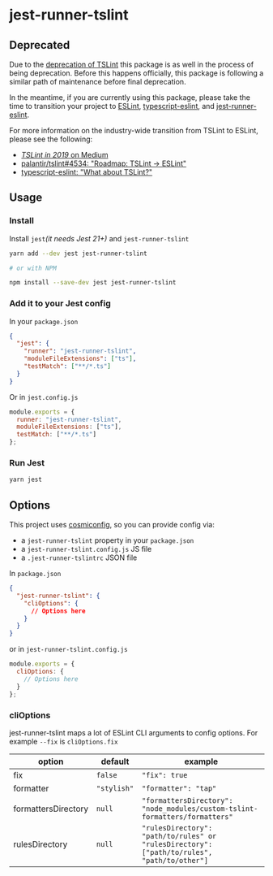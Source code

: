 # jest-runner-tslint

## **Deprecated**

Due to the [deprecation of TSLint](https://github.com/palantir/tslint/issues/4534) this package is as well in the process of being deprecation. Before this happens officially, this package is following a similar path of maintenance before final deprecation.

In the meantime, if you are currently using this package, please take the time to transition your project to [ESLint](https://eslint.org/), [typescript-eslint](https://github.com/typescript-eslint/typescript-eslint), and [jest-runner-eslint](https://github.com/jest-community/jest-runner-eslint).

For more information on the industry-wide transition from TSLint to ESLint, please see the following:

- [_TSLint in 2019_ on Medium](https://medium.com/palantir/tslint-in-2019-1a144c2317a9)
- [palantir/tslint#4534: "Roadmap: TSLint -> ESLint"](https://github.com/palantir/tslint/issues/4534)
- [typescript-eslint: "What about TSLint?"](https://github.com/typescript-eslint/typescript-eslint#what-about-tslint)

## Usage

### Install

Install `jest`_(it needs Jest 21+)_ and `jest-runner-tslint`

```bash
yarn add --dev jest jest-runner-tslint

# or with NPM

npm install --save-dev jest jest-runner-tslint

```

### Add it to your Jest config

In your `package.json`

```json
{
  "jest": {
    "runner": "jest-runner-tslint",
    "moduleFileExtensions": ["ts"],
    "testMatch": ["**/*.ts"]
  }
}
```

Or in `jest.config.js`

```js
module.exports = {
  runner: "jest-runner-tslint",
  moduleFileExtensions: ["ts"],
  testMatch: ["**/*.ts"]
};
```

### Run Jest

```bash
yarn jest
```

## Options

This project uses [cosmiconfig](https://github.com/davidtheclark/cosmiconfig), so you can provide config via:

- a `jest-runner-tslint` property in your `package.json`
- a `jest-runner-tslint.config.js` JS file
- a `.jest-runner-tslintrc` JSON file

In `package.json`

```json
{
  "jest-runner-tslint": {
    "cliOptions": {
      // Options here
    }
  }
}
```

or in `jest-runner-tslint.config.js`

```js
module.exports = {
  cliOptions: {
    // Options here
  }
};
```

### cliOptions

jest-runner-tslint maps a lot of ESLint CLI arguments to config options. For example `--fix` is `cliOptions.fix`

| option              | default     | example                                                                                     |
| ------------------- | ----------- | ------------------------------------------------------------------------------------------- |
| fix                 | `false`     | `"fix": true`                                                                               |
| formatter           | `"stylish"` | `"formatter": "tap"`                                                                        |
| formattersDirectory | `null`      | `"formattersDirectory": "node_modules/custom-tslint-formatters/formatters"`                 |
| rulesDirectory      | `null`      | `"rulesDirectory": "path/to/rules" or "rulesDirectory": ["path/to/rules", "path/to/other"]` |
